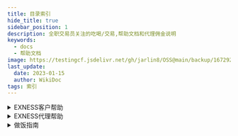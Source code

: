```yaml
---
title: 目录索引
hide_title: true
sidebar_position: 1
description: 全职交易员关注的吃喝/交易,帮助文档和代理佣金说明
keywords:
  - docs
  - 帮助文档
image: https://testingcf.jsdelivr.net/gh/jarlin8/OSS@main/backup/1672929818319avatar.jpg
last_update:
  date: 2023-01-15
  author: WikiDoc
tags: 索引
---
```

<details>
<summary>EXNESS客户帮助</summary>

## EXNESS客户帮助
- [[exness-trader/保障您的vps安全|保障您的vps安全]]
- [[exness-trader/保证金和可用保证金之间有何区别|保证金和可用保证金之间有何区别]]
- [[exness-trader/标准账户|标准账户]]
- [[exness-trader/标准账户和美分账户有什么不同|标准账户和美分账户有什么不同]]
- [[exness-trader/标准账户和先锋账户有什么不同|标准账户和先锋账户有什么不同]]
- [[exness-trader/标准账户上可以交易哪些品种|标准账户上可以交易哪些品种]]
- [[exness-trader/不同类型的交易账户可以使用相同的服务器么|不同类型的交易账户可以使用相同的服务器么]]
- [[exness-trader/不同类型的账户是否有地区限制|不同类型的账户是否有地区限制]]
- [[exness-trader/不同账户类型的最大和最小交易手数是多少|不同账户类型的最大和最小交易手数是多少]]
- [[exness-trader/部分退款请求|部分退款请求]]
- [[exness-trader/查询已归档订单|查询已归档订单]]
- [[exness-trader/差价合约详解|差价合约详解]]
- [[exness-trader/拆股详解|拆股详解]]
- [[exness-trader/出金为何退回了我的-exness-账户|出金为何退回了我的-exness-账户]]
- [[exness-trader/出金须知|出金须知]]
- [[exness-trader/出入金到账需要多长时间|出入金到账需要多长时间]]
- [[exness-trader/出入金最快的方法是什么|出入金最快的方法是什么]]
- [[exness-trader/出现报价关闭提示|出现报价关闭提示]]
- [[exness-trader/出现交易量无效的错误提示|出现交易量无效的错误提示]]
- [[exness-trader/出现禁止交易的错误提示|出现禁止交易的错误提示]]
- [[exness-trader/出现资金不足错误提示|出现资金不足错误提示]]
- [[exness-trader/创建账户需要提供哪些资料|创建账户需要提供哪些资料]]
- [[exness-trader/创建真实账户和模拟账户时必须提供哪些文件|创建真实账户和模拟账户时必须提供哪些文件]]
- [[exness-trader/登录-mt4-的时候，为什么我的账户昵称显示错误|登录-mt4-的时候，为什么我的账户昵称显示错误]]
- [[exness-trader/电子支付平台eps交易相关事宜|电子支付平台eps交易相关事宜]]
- [[exness-trader/订单执行类型|订单执行类型]]
- [[exness-trader/冬季交易时间|冬季交易时间]]
- [[exness-trader/负余额保护|负余额保护]]
- [[exness-trader/杠杆对爆仓的影响|杠杆对爆仓的影响]]
- [[exness-trader/杠杆和保证金要求|杠杆和保证金要求]]
- [[exness-trader/隔夜利息|隔夜利息]]
- [[exness-trader/各账户追加保证金通知和爆仓水平|各账户追加保证金通知和爆仓水平]]
- [[exness-trader/更改-mt4-语言设置时出现乱码该如何解决|更改-mt4-语言设置时出现乱码该如何解决]]
- [[exness-trader/股票|股票]]
- [[exness-trader/关于-exness-交易应用|关于-exness-交易应用]]
- [[exness-trader/关于账户类型后缀|关于账户类型后缀]]
- [[exness-trader/管理智能交易-ea|管理智能交易-ea]]
- [[exness-trader/归档账户须知|归档账户须知]]
- [[exness-trader/过期版本|过期版本]]
- [[exness-trader/后缀代表什么|后缀代表什么]]
- [[exness-trader/怀疑他人以自己的名义交易|怀疑他人以自己的名义交易]]
- [[exness-trader/黄金杠杆限制|黄金杠杆限制]]
- [[exness-trader/恢复vps|恢复vps]]
- [[exness-trader/基点和迷你点之间有何区别|基点和迷你点之间有何区别]]
- [[exness-trader/加密数字货币交叉盘|加密数字货币交叉盘]]
- [[exness-trader/价格缺口保护|价格缺口保护]]
- [[exness-trader/交叉盘交易|交叉盘交易]]
- [[exness-trader/交易繁忙trade-context-busy|交易繁忙trade-context-busy]]
- [[exness-trader/交易方式是否有限制|交易方式是否有限制]]
- [[exness-trader/交易加密数字货币|交易加密数字货币]]
- [[exness-trader/交易品种|交易品种]]
- [[exness-trader/交易品种的订单报价是如何计算的|交易品种的订单报价是如何计算的]]
- [[exness-trader/交易平台功能比较|交易平台功能比较]]
- [[exness-trader/交易新手最适合什么账户类型|交易新手最适合什么账户类型]]
- [[exness-trader/节假日交易时间|节假日交易时间]]
- [[exness-trader/金属交易|金属交易]]
- [[exness-trader/开立专业型账户需要满足什么条件|开立专业型账户需要满足什么条件]]
- [[exness-trader/可以使用不同的支付平台出金吗|可以使用不同的支付平台出金吗]]
- [[exness-trader/可以在手机终端上下移动止损单吗|可以在手机终端上下移动止损单吗]]
- [[exness-trader/可以在周末节假日出金入金吗|可以在周末节假日出金入金吗]]
- [[exness-trader/客户是否可以使用其它交易账户入金时使用的支付|客户是否可以使用其它交易账户入金时使用的支付]]
- [[exness-trader/客户支付档案-cpp-须知|客户支付档案-cpp-须知]]
- [[exness-trader/了解交易终端|了解交易终端]]
- [[exness-trader/了解做市商|了解做市商]]
- [[exness-trader/立即开始交易|立即开始交易]]
- [[exness-trader/零点账户|零点账户]]
- [[exness-trader/零点账户提供哪些交易品种|零点账户提供哪些交易品种]]
- [[exness-trader/裸点账户|裸点账户]]
- [[exness-trader/裸点账户和零点账户有什么不同|裸点账户和零点账户有什么不同]]
- [[exness-trader/裸点账户上可以交易哪些品种|裸点账户上可以交易哪些品种]]
- [[exness-trader/美分账户|美分账户]]
- [[exness-trader/美分账户上可以交易哪些品种|美分账户上可以交易哪些品种]]
- [[exness-trader/美分账户有哪些地域限制|美分账户有哪些地域限制]]
- [[exness-trader/美国原油有合约期限吗|美国原油有合约期限吗]]
- [[exness-trader/面向非伊斯兰教国家的免隔夜利息账户|面向非伊斯兰教国家的免隔夜利息账户]]
- [[exness-trader/哪些类型的账户可以参与竞赛|哪些类型的账户可以参与竞赛]]
- [[exness-trader/哪些账户可以免隔夜利息|哪些账户可以免隔夜利息]]
- [[exness-trader/哪些账户类型可以交易加密数字货币-cfd|哪些账户类型可以交易加密数字货币-cfd]]
- [[exness-trader/哪些账户类型支持模拟账户|哪些账户类型支持模拟账户]]
- [[exness-trader/能否更改-metatrader-4-5-平台上的时区|能否更改-metatrader-4-5-平台上的时区]]
- [[exness-trader/能否更改我的账户货币|能否更改我的账户货币]]
- [[exness-trader/能源交易|能源交易]]
- [[exness-trader/您的-exness-个人专区|您的-exness-个人专区]]
- [[exness-trader/品种分类|品种分类]]
- [[exness-trader/仍未收到出金款项|仍未收到出金款项]]
- [[exness-trader/仍未收到手机短信验证码|仍未收到手机短信验证码]]
- [[exness-trader/如果我出金到错误的账号，接下来应该怎么做|如果我出金到错误的账号，接下来应该怎么做]]
- [[exness-trader/如果我的-vps-上没有足够空间应当如何操作|如果我的-vps-上没有足够空间应当如何操作]]
- [[exness-trader/如果我的当前余额为负值，可以进行入金操作吗|如果我的当前余额为负值，可以进行入金操作吗]]
- [[exness-trader/如果我的验证文件不在我的名下该怎么办|如果我的验证文件不在我的名下该怎么办]]
- [[exness-trader/如果我是在其他国家开立的账户，如何进行账户验|如果我是在其他国家开立的账户，如何进行账户验]]
- [[exness-trader/如果我有未平仓位，还可以出金吗|如果我有未平仓位，还可以出金吗]]
- [[exness-trader/如果我在-vps-中收到了无网络连接错误，接下来|如果我在-vps-中收到了无网络连接错误，接下来]]
- [[exness-trader/如果我在入金时使用的支付系统在出金时无法使用|如果我在入金时使用的支付系统在出金时无法使用]]
- [[exness-trader/如果我在入金时使用了多种支付方式，应当如何出|如果我在入金时使用了多种支付方式，应当如何出]]
- [[exness-trader/如果我在自己的-vps-上安装智能交易ea，是否需要|如果我在自己的-vps-上安装智能交易ea，是否需要]]
- [[exness-trader/如果无法平仓交易，我该怎么做|如果无法平仓交易，我该怎么做]]
- [[exness-trader/如果在个人专区中无法找到我的首选支付系统该怎|如果在个人专区中无法找到我的首选支付系统该怎]]
- [[exness-trader/如何查看旧的个人专区是否依然处于活跃状态|如何查看旧的个人专区是否依然处于活跃状态]]
- [[exness-trader/如何查看您的交易历史|如何查看您的交易历史]]
- [[exness-trader/如何查看我当前的杠杆设置|如何查看我当前的杠杆设置]]
- [[exness-trader/如何查看我的交易状态|如何查看我的交易状态]]
- [[exness-trader/如何查看我可以使用的支付平台|如何查看我可以使用的支付平台]]
- [[exness-trader/如何查看账户是否已可以入金和交易|如何查看账户是否已可以入金和交易]]
- [[exness-trader/如何查看账户验证被拒绝的原因|如何查看账户验证被拒绝的原因]]
- [[exness-trader/如何查看自己上传的验证文档的状态|如何查看自己上传的验证文档的状态]]
- [[exness-trader/如何查询我的代理信息|如何查询我的代理信息]]
- [[exness-trader/如何查找交易软件登录账号和服务器|如何查找交易软件登录账号和服务器]]
- [[exness-trader/如何查找我的交易账户账号|如何查找我的交易账户账号]]
- [[exness-trader/如何查找需要提高保证金要求的新闻事件|如何查找需要提高保证金要求的新闻事件]]
- [[exness-trader/如何出金|如何出金]]
- [[exness-trader/如何处理无效sl-tp错误|如何处理无效sl-tp错误]]
- [[exness-trader/如何从报价手机移动端里显示-添加-移除交易品|如何从报价手机移动端里显示-添加-移除交易品]]
- [[exness-trader/如何给模拟账户充值|如何给模拟账户充值]]
- [[exness-trader/如何更改更新我的个人信息与地址|如何更改更新我的个人信息与地址]]
- [[exness-trader/如何更改我的exness账户的注册姓名|如何更改我的exness账户的注册姓名]]
- [[exness-trader/如何更改注册名称|如何更改注册名称]]
- [[exness-trader/如何管理您的交易账户设置|如何管理您的交易账户设置]]
- [[exness-trader/如何管理您的vps设置|如何管理您的vps设置]]
- [[exness-trader/如何管理图表设置|如何管理图表设置]]
- [[exness-trader/如何管理注册手机号码|如何管理注册手机号码]]
- [[exness-trader/如何获得-exness-vps-服务|如何获得-exness-vps-服务]]
- [[exness-trader/如何获得无限杠杆|如何获得无限杠杆]]
- [[exness-trader/如何获取日志文件|如何获取日志文件]]
- [[exness-trader/如何计算开立订单所需资金|如何计算开立订单所需资金]]
- [[exness-trader/如何计算利润和损失|如何计算利润和损失]]
- [[exness-trader/如何将我在社交交易中的入金与我的-exness-账户关联起|如何将我在社交交易中的入金与我的-exness-账户关联起]]
- [[exness-trader/如何解决交易终端中的常见错误|如何解决交易终端中的常见错误]]
- [[exness-trader/如何进行订单部分平仓|如何进行订单部分平仓]]
- [[exness-trader/如何进行交易账户间转账|如何进行交易账户间转账]]
- [[exness-trader/如何进行首次入金|如何进行首次入金]]
- [[exness-trader/如何开立模拟账户|如何开立模拟账户]]
- [[exness-trader/如何快速便捷地恢复-exness-密码|如何快速便捷地恢复-exness-密码]]
- [[exness-trader/如何连接-vps|如何连接-vps]]
- [[exness-trader/如何清除浏览器缓存和-cookies-文件|如何清除浏览器缓存和-cookies-文件]]
- [[exness-trader/如何确定我的资金是安全的|如何确定我的资金是安全的]]
- [[exness-trader/如何入金|如何入金]]
- [[exness-trader/如何上传屏幕截图给支持团队|如何上传屏幕截图给支持团队]]
- [[exness-trader/如何设置-vps-密码|如何设置-vps-密码]]
- [[exness-trader/如何设置修改止损与获利|如何设置修改止损与获利]]
- [[exness-trader/如何设置移动止损|如何设置移动止损]]
- [[exness-trader/如何设置exness比特币电子钱包|如何设置exness比特币电子钱包]]
- [[exness-trader/如何申请关闭账户|如何申请关闭账户]]
- [[exness-trader/如何生成网络日志排除故障|如何生成网络日志排除故障]]
- [[exness-trader/如何使用-exness-货币转换器|如何使用-exness-货币转换器]]
- [[exness-trader/如何使用-mt4-multiterminal多账户管理终端|如何使用-mt4-multiterminal多账户管理终端]]
- [[exness-trader/如何使用安卓版-metatrader-4|如何使用安卓版-metatrader-4]]
- [[exness-trader/如何使用安卓版-metatrader-5|如何使用安卓版-metatrader-5]]
- [[exness-trader/如何使用比特币出入金|如何使用比特币出入金]]
- [[exness-trader/如何使用比特币电子钱包查看交易|如何使用比特币电子钱包查看交易]]
- [[exness-trader/如何使用日本或韩国银行卡出金|如何使用日本或韩国银行卡出金]]
- [[exness-trader/如何使用泰达币-usdt-erc20-出入金|如何使用泰达币-usdt-erc20-出入金]]
- [[exness-trader/如何使用虚拟美元稳定币-usdc-erc20-出入金|如何使用虚拟美元稳定币-usdc-erc20-出入金]]
- [[exness-trader/如何使用银行卡兑换usdt来入金|如何使用银行卡兑换usdt来入金]]
- [[exness-trader/如何使用中国银联入金|如何使用中国银联入金]]
- [[exness-trader/如何使用perfect-money出入金|如何使用perfect-money出入金]]
- [[exness-trader/如何使用sticpay出入金|如何使用sticpay出入金]]
- [[exness-trader/如何提升metatrader4-5的速度|如何提升metatrader4-5的速度]]
- [[exness-trader/如何通过-exness-进行交易|如何通过-exness-进行交易]]
- [[exness-trader/如何通过-mypay-出入金|如何通过-mypay-出入金]]
- [[exness-trader/如何通过电汇出入金|如何通过电汇出入金]]
- [[exness-trader/如何通过检索-har-文件进行故障调试|如何通过检索-har-文件进行故障调试]]
- [[exness-trader/如何通过银行卡出入金|如何通过银行卡出入金]]
- [[exness-trader/如何完全验证您的exness账户|如何完全验证您的exness账户]]
- [[exness-trader/如何为客服团队创建屏幕截图|如何为客服团队创建屏幕截图]]
- [[exness-trader/如何显示买价线|如何显示买价线]]
- [[exness-trader/如何修改或移除移动止损|如何修改或移除移动止损]]
- [[exness-trader/如何验证我的支付方式|如何验证我的支付方式]]
- [[exness-trader/如何在-linux-系统中安装-mt4-mt5|如何在-linux-系统中安装-mt4-mt5]]
- [[exness-trader/如何在个人专区创建新的交易账户|如何在个人专区创建新的交易账户]]
- [[exness-trader/如何在交易平台-mt4-mt5-上接收新闻|如何在交易平台-mt4-mt5-上接收新闻]]
- [[exness-trader/如何在市场报价桌面版终端中显示-添加-删除交|如何在市场报价桌面版终端中显示-添加-删除交]]
- [[exness-trader/如何在手机应用上的metatrader订阅交易信号|如何在手机应用上的metatrader订阅交易信号]]
- [[exness-trader/如何在我的个人专区查看交易的单号|如何在我的个人专区查看交易的单号]]
- [[exness-trader/如何在移动终端中设置挂单|如何在移动终端中设置挂单]]
- [[exness-trader/如何在中国使用bitake入金|如何在中国使用bitake入金]]
- [[exness-trader/如何在中国使用flashex出入金|如何在中国使用flashex出入金]]
- [[exness-trader/如何在中国使用neteller出入金|如何在中国使用neteller出入金]]
- [[exness-trader/如何在中国使用webmoney出入金|如何在中国使用webmoney出入金]]
- [[exness-trader/如何在exness平台开始交易|如何在exness平台开始交易]]
- [[exness-trader/如何知晓为我提供服务的是哪家-exness-实体|如何知晓为我提供服务的是哪家-exness-实体]]
- [[exness-trader/如何注册-exness-个人专区和交易账户|如何注册-exness-个人专区和交易账户]]
- [[exness-trader/入金金额有限制吗|入金金额有限制吗]]
- [[exness-trader/入金款项仍未到账|入金款项仍未到账]]
- [[exness-trader/入金须知|入金须知]]
- [[exness-trader/什么是-3d-安全协议|什么是-3d-安全协议]]
- [[exness-trader/什么是-cvv-代码，可以在哪里找到|什么是-cvv-代码，可以在哪里找到]]
- [[exness-trader/什么是对冲单可以进行部分对冲吗|什么是对冲单可以进行部分对冲吗]]
- [[exness-trader/什么是偏差|什么是偏差]]
- [[exness-trader/什么是限价单如何下限价单|什么是限价单如何下限价单]]
- [[exness-trader/什么是移动止损|什么是移动止损]]
- [[exness-trader/什么是止损单，怎么下止损单|什么是止损单，怎么下止损单]]
- [[exness-trader/什么是vps-|什么是vps-]]
- [[exness-trader/石油差价合约有到期日期吗|石油差价合约有到期日期吗]]
- [[exness-trader/石油价格是现货价格吗|石油价格是现货价格吗]]
- [[exness-trader/使用-mt4-mt5-网页终端进行交易|使用-mt4-mt5-网页终端进行交易]]
- [[exness-trader/使用-windows-版本-metatrader-4|使用-windows-版本-metatrader-4]]
- [[exness-trader/使用-windows-版本-metatrader-5|使用-windows-版本-metatrader-5]]
- [[exness-trader/使用多张银行卡还可以进行出入金操作吗|使用多张银行卡还可以进行出入金操作吗]]
- [[exness-trader/使用模拟账户进行交易时需要存入真实资金吗|使用模拟账户进行交易时需要存入真实资金吗]]
- [[exness-trader/市场已关闭|市场已关闭]]
- [[exness-trader/市价滑点|市价滑点]]
- [[exness-trader/是否可由朋友或家人代我进行交易|是否可由朋友或家人代我进行交易]]
- [[exness-trader/是否所有类型账户都支持指数的差价合约|是否所有类型账户都支持指数的差价合约]]
- [[exness-trader/收到订单数量过多错误提示|收到订单数量过多错误提示]]
- [[exness-trader/收到一条阻止我交易的错误提示|收到一条阻止我交易的错误提示]]
- [[exness-trader/手机交易终端上可以使用智能交易ea吗|手机交易终端上可以使用智能交易ea吗]]
- [[exness-trader/探索-exness-网页交易终端|探索-exness-网页交易终端]]
- [[exness-trader/跳动点历史记录须知|跳动点历史记录须知]]
- [[exness-trader/通过-skrill-出入金|通过-skrill-出入金]]
- [[exness-trader/同一个电子邮箱可以注册多个个人专区吗|同一个电子邮箱可以注册多个个人专区吗]]
- [[exness-trader/退出交易终端时，我的订单会被平仓吗|退出交易终端时，我的订单会被平仓吗]]
- [[exness-trader/外汇和其他交易品种的基本交易术语|外汇和其他交易品种的基本交易术语]]
- [[exness-trader/外汇品种交易|外汇品种交易]]
- [[exness-trader/外汇市场交易时间|外汇市场交易时间]]
- [[exness-trader/外汇与外汇市场|外汇与外汇市场]]
- [[exness-trader/为-metatrader-4-5-设置推送通知|为-metatrader-4-5-设置推送通知]]
- [[exness-trader/为什么-exness-交易应用上的支付方式比网页版个人专区|为什么-exness-交易应用上的支付方式比网页版个人专区]]
- [[exness-trader/为什么-exness-账户验证流程是重要的|为什么-exness-账户验证流程是重要的]]
- [[exness-trader/为什么进行内部转账时会收到请求金额过大的|为什么进行内部转账时会收到请求金额过大的]]
- [[exness-trader/为什么我的对冲单突然要我缴纳保证金|为什么我的对冲单突然要我缴纳保证金]]
- [[exness-trader/为什么我的入金-出金会被拒绝|为什么我的入金-出金会被拒绝]]
- [[exness-trader/为什么我的所有交易一开始都处于亏损状态|为什么我的所有交易一开始都处于亏损状态]]
- [[exness-trader/为什么我的文件被拒绝了|为什么我的文件被拒绝了]]
- [[exness-trader/为什么我的账户上有资金，交易账户却显示余额为|为什么我的账户上有资金，交易账户却显示余额为]]
- [[exness-trader/为什么我个人专区中可用保证金的金额与交易平台|为什么我个人专区中可用保证金的金额与交易平台]]
- [[exness-trader/为什么我需要一种账户货币|为什么我需要一种账户货币]]
- [[exness-trader/为什么我在进行入金操作时屏幕显示系统出错|为什么我在进行入金操作时屏幕显示系统出错]]
- [[exness-trader/为什么无法关闭对冲单|为什么无法关闭对冲单]]
- [[exness-trader/为什么无法在我的个人专区中找到我的交易账户|为什么无法在我的个人专区中找到我的交易账户]]
- [[exness-trader/为什么有时候股票的保证金会比平时高|为什么有时候股票的保证金会比平时高]]
- [[exness-trader/为什么在出金时会出现余额不足的错误提示|为什么在出金时会出现余额不足的错误提示]]
- [[exness-trader/为什么在交易者计算器内有些品种不能设置杠杆|为什么在交易者计算器内有些品种不能设置杠杆]]
- [[exness-trader/为什么在一天中的某些时候，指数的保证金会增加|为什么在一天中的某些时候，指数的保证金会增加]]
- [[exness-trader/为什么mt4-mt5和exness网站上显示的点差不一样|为什么mt4-mt5和exness网站上显示的点差不一样]]
- [[exness-trader/未验证账户面临哪些限制|未验证账户面临哪些限制]]
- [[exness-trader/文件被拒绝后如何再次上传|文件被拒绝后如何再次上传]]
- [[exness-trader/我不小心删除了我的手机应用，该如何恢复|我不小心删除了我的手机应用，该如何恢复]]
- [[exness-trader/我可以使用多张银行卡给账户入金吗|我可以使用多张银行卡给账户入金吗]]
- [[exness-trader/我可以使用哪些交易终端进行交易|我可以使用哪些交易终端进行交易]]
- [[exness-trader/我可以使用他人的支付系统入金吗|我可以使用他人的支付系统入金吗]]
- [[exness-trader/我可以用什么货币入金|我可以用什么货币入金]]
- [[exness-trader/我可以在个人信息中添加多少个手机号码|我可以在个人信息中添加多少个手机号码]]
- [[exness-trader/我可以在个人专区持有几个交易账户|我可以在个人专区持有几个交易账户]]
- [[exness-trader/我可以在哪里查看汇率|我可以在哪里查看汇率]]
- [[exness-trader/我可以在手机交易终端上使用指标吗|我可以在手机交易终端上使用指标吗]]
- [[exness-trader/我可以在我的电脑上同时运行多个交易终端软件吗|我可以在我的电脑上同时运行多个交易终端软件吗]]
- [[exness-trader/我能否更改自己的的账户服务器|我能否更改自己的的账户服务器]]
- [[exness-trader/我能用预付卡进行入金么|我能用预付卡进行入金么]]
- [[exness-trader/我能在周末进行交易吗|我能在周末进行交易吗]]
- [[exness-trader/我仍未收到电子邮箱验证码|我仍未收到电子邮箱验证码]]
- [[exness-trader/我如何识别哪些交易品种属于免隔夜利息品种|我如何识别哪些交易品种属于免隔夜利息品种]]
- [[exness-trader/我是否可以使用与-exness-注册邮箱不同的邮箱来进行入|我是否可以使用与-exness-注册邮箱不同的邮箱来进行入]]
- [[exness-trader/我是否可以验证来自海外国家的exness账户|我是否可以验证来自海外国家的exness账户]]
- [[exness-trader/我收到了交易参数无效的错误提示|我收到了交易参数无效的错误提示]]
- [[exness-trader/我收到了账户无效的错误提示|我收到了账户无效的错误提示]]
- [[exness-trader/我收到无网络连接的错误信息|我收到无网络连接的错误信息]]
- [[exness-trader/我为什么需要验证我的支付账户|我为什么需要验证我的支付账户]]
- [[exness-trader/我应该选择哪种账户|我应该选择哪种账户]]
- [[exness-trader/我应为交易账户设置什么杠杆|我应为交易账户设置什么杠杆]]
- [[exness-trader/我在国外可以用自己的交易账户交易吗|我在国外可以用自己的交易账户交易吗]]
- [[exness-trader/我在交易软件收到了授权失败的错误提示|我在交易软件收到了授权失败的错误提示]]
- [[exness-trader/我在哪里可以查看自己的免隔夜利息权益|我在哪里可以查看自己的免隔夜利息权益]]
- [[exness-trader/我在使用银行卡出金时被要求退款|我在使用银行卡出金时被要求退款]]
- [[exness-trader/我在我的交易终端的图表中只能看到等待更新|我在我的交易终端的图表中只能看到等待更新]]
- [[exness-trader/无法出金时该如何操作|无法出金时该如何操作]]
- [[exness-trader/无法登录-exness-个人专区|无法登录-exness-个人专区]]
- [[exness-trader/无法登录交易终端|无法登录交易终端]]
- [[exness-trader/无法入金|无法入金]]
- [[exness-trader/无法上传文件|无法上传文件]]
- [[exness-trader/无法使用买入和卖出按键|无法使用买入和卖出按键]]
- [[exness-trader/无法在-macos-catalina-操作系统上登录-mt4-mt5|无法在-macos-catalina-操作系统上登录-mt4-mt5]]
- [[exness-trader/无法在注册时设置密码|无法在注册时设置密码]]
- [[exness-trader/无法注册-exness-账户|无法注册-exness-账户]]
- [[exness-trader/无效价格错误|无效价格错误]]
- [[exness-trader/夏季交易时间|夏季交易时间]]
- [[exness-trader/先锋账户|先锋账户]]
- [[exness-trader/先锋账户上都可以交易哪些品种|先锋账户上都可以交易哪些品种]]
- [[exness-trader/小币种交易|小币种交易]]
- [[exness-trader/新订单按键是灰色的|新订单按键是灰色的]]
- [[exness-trader/新闻发布期间提高保证金要求|新闻发布期间提高保证金要求]]
- [[exness-trader/验证文件的大小限制是多少|验证文件的大小限制是多少]]
- [[exness-trader/验证账户需要多久|验证账户需要多久]]
- [[exness-trader/一个账户有几个密码|一个账户有几个密码]]
- [[exness-trader/伊斯兰教地区可享零隔夜利息交易账户|伊斯兰教地区可享零隔夜利息交易账户]]
- [[exness-trader/以账户货币计算盈亏时，应使用何种价格进行换算|以账户货币计算盈亏时，应使用何种价格进行换算]]
- [[exness-trader/银行卡交易详解|银行卡交易详解]]
- [[exness-trader/在安装mt4时，为什么需要提供代理服务器地址|在安装mt4时，为什么需要提供代理服务器地址]]
- [[exness-trader/在交易终端关闭订单|在交易终端关闭订单]]
- [[exness-trader/在进行股票相关交易品种的交易时，我是否真正拥|在进行股票相关交易品种的交易时，我是否真正拥]]
- [[exness-trader/在哪查询某一品种的相关信息|在哪查询某一品种的相关信息]]
- [[exness-trader/在哪可以找到-macos-版mt4-mt5安装文件|在哪可以找到-macos-版mt4-mt5安装文件]]
- [[exness-trader/在哪里查看交易账户类型|在哪里查看交易账户类型]]
- [[exness-trader/在哪里可以查看exness的财报|在哪里可以查看exness的财报]]
- [[exness-trader/在哪里可以找到我的信用相关信息|在哪里可以找到我的信用相关信息]]
- [[exness-trader/在中国如何通过支付宝入金|在中国如何通过支付宝入金]]
- [[exness-trader/在中国如何通过otc365出入金|在中国如何通过otc365出入金]]
- [[exness-trader/诈骗活动-安全小贴士|诈骗活动-安全小贴士]]
- [[exness-trader/账户类型|账户类型]]
- [[exness-trader/账户长时间未使用会出现什么情况|账户长时间未使用会出现什么情况]]
- [[exness-trader/真实账户和模拟账户有什么区别|真实账户和模拟账户有什么区别]]
- [[exness-trader/真实账户和模拟账户之间的价格变动存在差异吗|真实账户和模拟账户之间的价格变动存在差异吗]]
- [[exness-trader/直盘交易|直盘交易]]
- [[exness-trader/止损位|止损位]]
- [[exness-trader/指数股息|指数股息]]
- [[exness-trader/指数交易|指数交易]]
- [[exness-trader/指数交易的最低金额是多少|指数交易的最低金额是多少]]
- [[exness-trader/重新报价|重新报价]]
- [[exness-trader/注册后我还可以更改电子邮箱地址吗|注册后我还可以更改电子邮箱地址吗]]
- [[exness-trader/注册时需要准备什么信息|注册时需要准备什么信息]]
- [[exness-trader/自定义爆仓位|自定义爆仓位]]
- [[exness-trader/最少需要多少资金才能开始交易|最少需要多少资金才能开始交易]]
- [[exness-trader/exness-不接受哪些国家的客户|exness-不接受哪些国家的客户]]
- [[exness-trader/exness-对哪些类型的账户收取交易手续费|exness-对哪些类型的账户收取交易手续费]]
- [[exness-trader/exness-交易应用-出金操作|exness-交易应用-出金操作]]
- [[exness-trader/exness-交易应用-如何更改-exness-交易应用的语言设置|exness-交易应用-如何更改-exness-交易应用的语言设置]]
- [[exness-trader/exness-交易应用-如何开立更多账户|exness-交易应用-如何开立更多账户]]
- [[exness-trader/exness-交易应用-如何验证个人资料|exness-交易应用-如何验证个人资料]]
- [[exness-trader/exness-交易应用-入金操作|exness-交易应用-入金操作]]
- [[exness-trader/exness-交易应用-是否可以更改所使用的交易终端|exness-交易应用-是否可以更改所使用的交易终端]]
- [[exness-trader/exness-交易应用-探索个人专区|exness-交易应用-探索个人专区]]
- [[exness-trader/exness-交易应用-为何我在进行入金操作时找不到我的|exness-交易应用-为何我在进行入金操作时找不到我的]]
- [[exness-trader/exness-交易应用-在哪可以查看我的合作伙伴账户详情|exness-交易应用-在哪可以查看我的合作伙伴账户详情]]
- [[exness-trader/exness-交易应用配置指南|exness-交易应用配置指南]]
- [[exness-trader/exness-交易应用疑难解答|exness-交易应用疑难解答]]
- [[exness-trader/exness-是否收取隔夜费用|exness-是否收取隔夜费用]]
- [[exness-trader/exness-是做什么的|exness-是做什么的]]
- [[exness-trader/exness-收取出入金手续费吗|exness-收取出入金手续费吗]]
- [[exness-trader/exness-提供的石油是差价合约，还是期货|exness-提供的石油是差价合约，还是期货]]
- [[exness-trader/exness-提供交易信号吗|exness-提供交易信号吗]]
- [[exness-trader/exness-意见门户介绍|exness-意见门户介绍]]
- [[exness-trader/exness-账户安全工具介绍|exness-账户安全工具介绍]]
- [[exness-trader/exness-账户支持哪些订单类型|exness-账户支持哪些订单类型]]
- [[exness-trader/exness-vps-使用须知|exness-vps-使用须知]]
- [[exness-trader/exness交易应用-管理个人专区|exness交易应用-管理个人专区]]
- [[exness-trader/exness交易应用-交易账户设置|exness交易应用-交易账户设置]]
- [[exness-trader/exness交易应用-了解业绩统计选项卡|exness交易应用-了解业绩统计选项卡]]
- [[exness-trader/exness交易应用-内部转账|exness交易应用-内部转账]]
- [[exness-trader/exness交易应用-内置交易终端详解|exness交易应用-内置交易终端详解]]
- [[exness-trader/exness交易应用-如何编辑通知|exness交易应用-如何编辑通知]]
- [[exness-trader/exness交易应用-如何将交易品种收藏至关注列表|exness交易应用-如何将交易品种收藏至关注列表]]
- [[exness-trader/exness交易应用-如何开立和关闭交易|exness交易应用-如何开立和关闭交易]]
- [[exness-trader/exness交易应用-如何开立账户|exness交易应用-如何开立账户]]
- [[exness-trader/exness交易应用-支付操作须知|exness交易应用-支付操作须知]]
- [[exness-trader/exness市场保护工具|exness市场保护工具]]
- [[exness-trader/exness是否受到相关监管|exness是否受到相关监管]]
- [[exness-trader/exness提供哪种点差|exness提供哪种点差]]
- [[exness-trader/exness网站提供pwa版本吗|exness网站提供pwa版本吗]]
- [[exness-trader/exness账户验证文件|exness账户验证文件]]
- [[exness-trader/exness尊享会员制适用于中国台湾香港和澳门地|exness尊享会员制适用于中国台湾香港和澳门地]]
- [[exness-trader/macos-用户如何登录-mt4-mt5|macos-用户如何登录-mt4-mt5]]
- [[exness-trader/metatrader-使用什么时区的时间|metatrader-使用什么时区的时间]]
- [[exness-trader/metatrader-详解-对比-mt4-和-mt5|metatrader-详解-对比-mt4-和-mt5]]
- [[exness-trader/metatrader交易信号|metatrader交易信号]]
- [[exness-trader/mt4-mt5-提供哪些交易品种|mt4-mt5-提供哪些交易品种]]
- [[exness-trader/mt4-mt5-中信用资金的显示方式介绍|mt4-mt5-中信用资金的显示方式介绍]]
- [[exness-trader/vps-被冻结后还能解冻吗|vps-被冻结后还能解冻吗]]
- [[exness-trader/vps-使用条款|vps-使用条款]]

</details>

<details>
<summary>EXNESS代理帮助</summary>

## EXNESS代理帮助
- [[exness-agent/本金使用比率|本金使用比率]]
- [[exness-agent/标准账户|标准账户]]
- [[exness-agent/单链接服务详解|单链接服务详解]]
- [[exness-agent/地区代表-区域代理|地区代表-区域代理]]
- [[exness-agent/返佣详述|返佣详述]]
- [[exness-agent/个人专区报告功能介绍|个人专区报告功能介绍]]
- [[exness-agent/关于合作伙伴链接的所有信息|关于合作伙伴链接的所有信息]]
- [[exness-agent/关于内部转账|关于内部转账]]
- [[exness-agent/合作伙伴和介绍经纪商IB之间有何区别|合作伙伴和介绍经纪商(IB)之间有何区别]]
- [[exness-agent/合作伙伴类型|合作伙伴类型]]
- [[exness-agent/合作伙伴链接和合作伙伴账户|合作伙伴链接和合作伙伴账户]]
- [[exness-agent/合作伙伴如何知道他们介绍经纪商IB水平的变化|合作伙伴如何知道他们介绍经纪商IB水平的变化]]
- [[exness-agent/合作伙伴入门指南|合作伙伴入门指南]]
- [[exness-agent/合作伙伴佣金框架|合作伙伴佣金框架]]
- [[exness-agent/合作伙伴佣金与Exness比特币电子钱包|合作伙伴佣金与Exness比特币电子钱包]]
- [[exness-agent/加入Exness合作伙伴计划可以赚取多少钱|加入 Exness合作伙伴计划可以赚取多少钱]]
- [[exness-agent/介绍经纪商|介绍经纪商]]
- [[exness-agent/客服支持|客服支持]]
- [[exness-agent/客户如何确定他们的资金是否安全|客户如何确定他们的资金是否安全]]
- [[exness-agent/了解介绍经纪商IB个人专区|了解介绍经纪商IB个人专区]]
- [[exness-agent/了解外汇基本知识|了解外汇基本知识]]
- [[exness-agent/零点账户的合伙人佣金如何计算|零点账户的合伙人佣金如何计算]]
- [[exness-agent/裸点账户的合作伙伴佣金如何计算|裸点账户的合作伙伴佣金如何计算]]
- [[exness-agent/美分账户|美分账户]]
- [[exness-agent/如何查看某位客户是否注册在了我名下|如何查看某位客户是否注册在了我名下]]
- [[exness-agent/如何成为一名介绍经纪商IB|如何成为一名介绍经纪商IB]]
- [[exness-agent/如何管理返佣|如何管理返佣]]
- [[exness-agent/如何加入Exness合作伙伴计划|如何加入Exness 合作伙伴计划]]
- [[exness-agent/如何提取您的合作伙伴佣金|如何提取您的合作伙伴佣金]]
- [[exness-agent/如何通过电汇提取合作伙伴佣金|如何通过电汇提取合作伙伴佣金]]
- [[exness-agent/社交交易介绍|社交交易介绍]]
- [[exness-agent/收入分享模型是如何发挥作用的|收入分享模型是如何发挥作用的]]
- [[exness-agent/手续费|手续费]]
- [[exness-agent/探索返佣版块|探索返佣版块]]
- [[exness-agent/探索合作伙伴佣金信息面板|探索合作伙伴佣金信息面板]]
- [[exness-agent/我可以使用合作伙伴链接创建自定义合作伙伴链接吗|我可以使用合作伙伴链接创建自定义合作伙伴链接吗]]
- [[exness-agent/先锋账户|先锋账户]]
- [[exness-agent/一般出金规则|一般出金规则]]
- [[exness-agent/在哪里可以查看我推介客户的交易活动情况及交易量|在哪里可以查看我推介客户的交易活动情况及交易量]]
- [[exness-agent/自定义合作伙伴链接|自定义合作伙伴链接]]
- [[exness-agent/最低和最高出金限额|最低和最高出金限额]]
- [[exness-agent/Exness不接受哪些国家的客户|Exness 不接受哪些国家的客户]]
- [[exness-agent/Exness财务审计|Exness 财务审计]]
- [[exness-agent/Exness的资金安全|Exness 的资金安全]]
- [[exness-agent/Exness合作伙伴计划|Exness 合作伙伴计划]]
- [[exness-agent/Exness合作伙伴忠诚计划|Exness 合作伙伴忠诚计划]]
- [[exness-agent/Exness合作伙伴忠诚计划条款和条件|Exness 合作伙伴忠诚计划条款和条件]]
- [[exness-agent/Exness是否允许返佣|Exness 是否允许返佣]]
- [[exness-agent/Exness提供的交易产品|Exness 提供的交易产品]]
- [[exness-agent/Exness提供的交易平台|Exness 提供的交易平台]]
- [[exness-agent/Exness推广指南|Exness 推广指南]]
- [[exness-agent/Exness支付服务|Exness 支付服务]]
- [[exness-agent/Exness不接受哪些国家的合作伙伴|Exness不接受哪些国家的合作伙伴]]
- [[exness-agent/Exness集团包括哪些实体|Exness集团包括哪些实体]]
- [[exness-agent/Exness经纪公司|Exness经纪公司]]
- [[exness-agent/VPS虚拟专用服务器|VPS虚拟专用服务器]]

</details>

<details>
<summary>做饭指南</summary>

**食物**是为生物提供营养的物质，来源通常是[植物](https://zh.wikipedia.org/wiki/植物)、[动物](https://zh.wikipedia.org/wiki/动物)、[菌类](https://zh.wikipedia.org/wiki/菌类)，包含着维生所需的营养素，如[碳水化合物](https://zh.wikipedia.org/wiki/碳水化合物)、[脂肪](https://zh.wikipedia.org/wiki/脂肪)、[蛋白质](https://zh.wikipedia.org/wiki/蛋白质)、水等，能够借由进食或饮用为生物提供营养、维持生命或愉悦的物质。生物摄取食物后，被生物的[细胞](https://zh.wikipedia.org/wiki/细胞)同化，提供能量，维持生命及刺激成长。
在历史上，人类主要是透过狩猎、采集及耕种三种方式获得食物，其余的还有畜牧、钓鱼等。现在日益增加的世界人口中，大部分需要的食物热量是由食品产业提供。
有许多机构在监控食品卫生及食品安全，包括国际食品保护协会、世界资源研究所、世界粮食计划署、[联合国粮食及农业组织](https://zh.wikipedia.org/wiki/联合国粮食及农业组织)、国际食品信息理事会以及亚太无添加餐饮食品发展促进会。他们关注的议题包括可持续性、生物多样性、气候变化、营养人类学、[人口自然增长率](https://zh.wikipedia.org/wiki/人口自然增长率)、供水、食品制造技术改善及食品安全。
食物权是经济、社会及文化权利国际公约（ICESCR）提出的人权之一  ， 认可“有适当生活水平的权利，包括适当的食物”也就是“免于饥饿的自由。”

<details>
<summary>下厨前的准备</summary>

- [[tips/厨房准备|厨房准备]]
- [[tips/如何选择现在吃什么|如何选择现在吃什么]]
- [[tips/learn/高压力锅|高压力锅]]
- [[tips/learn/去腥|去腥]]
- [[tips/learn/食品安全|食品安全]]
- [[tips/learn/微波炉|微波炉]]
- [[tips/learn/学习焯水|学习焯水]]
- [[tips/learn/学习炒与煎|学习炒与煎]]
- [[tips/learn/学习凉拌|学习凉拌]]
- [[tips/learn/学习腌|学习腌]]
- [[tips/learn/学习蒸|学习蒸]]
- [[tips/learn/学习煮|学习煮]]

</details>

## 食谱

 🍤 [[dishes/aquatic|水产]]
|🍜 [[dishes/breakfast|早餐]]
|🍛 [[dishes/condiment|调味]]
|🧀 [[dishes/dessert|甜品]]
|🥤 [[dishes/drink|饮料]]
|🥩 [[dishes/meat_dish|肉食]]
|🍖 [[dishes/semi-finished|半成品]]
|🥘 [[dishes/soup|汤粥]]
|🍚 [[dishes/staple|主食]]
|🥦 [[dishes/vegetable_dish|蔬菜]]

### 家常菜

### 素菜

<details>
<summary>素菜食谱</summary>

- [[dishes/vegetable_dish/拔丝土豆|拔丝土豆]]
- [[dishes/vegetable_dish/白灼菜心|白灼菜心]]
- [[dishes/vegetable_dish/包菜炒鸡蛋粉丝|包菜炒鸡蛋粉丝]]
- [[dishes/vegetable_dish/菠菜炒鸡蛋|菠菜炒鸡蛋]]
- [[dishes/vegetable_dish/炒滑蛋|炒滑蛋]]
- [[dishes/vegetable_dish/炒茄子|炒茄子]]
- [[dishes/vegetable_dish/炒青菜|炒青菜]]
- [[dishes/vegetable_dish/葱煎豆腐|葱煎豆腐]]
- [[dishes/vegetable_dish/脆皮豆腐|脆皮豆腐]]
- [[dishes/vegetable_dish/地三鲜|地三鲜]]
- [[dishes/vegetable_dish/干锅花菜|干锅花菜]]
- [[dishes/vegetable_dish/蚝油三鲜菇|蚝油三鲜菇]]
- [[dishes/vegetable_dish/蚝油生菜|蚝油生菜]]
- [[dishes/vegetable_dish/荷兰豆炒腊肠|荷兰豆炒腊肠]]
- [[dishes/vegetable_dish/红烧冬瓜|红烧冬瓜]]
- [[dishes/vegetable_dish/红烧茄子|红烧茄子]]
- [[dishes/vegetable_dish/虎皮青椒|虎皮青椒]]
- [[dishes/vegetable_dish/话梅煮毛豆|话梅煮毛豆]]
- [[dishes/vegetable_dish/鸡蛋羹|鸡蛋羹]]
- [[dishes/vegetable_dish/鸡蛋羹/微波炉鸡蛋羹|微波炉鸡蛋羹]]
- [[dishes/vegetable_dish/鸡蛋火腿炒黄瓜|鸡蛋火腿炒黄瓜]]
- [[dishes/vegetable_dish/茄子炖土豆|茄子炖土豆]]
- [[dishes/vegetable_dish/茭白炒肉|茭白炒肉]]
- [[dishes/vegetable_dish/椒盐玉米|椒盐玉米]]
- [[dishes/vegetable_dish/金针菇日本豆腐煲|金针菇日本豆腐煲]]
- [[dishes/vegetable_dish/烤茄子|烤茄子]]
- [[dishes/vegetable_dish/榄菜肉末四季豆|榄菜肉末四季豆]]
- [[dishes/vegetable_dish/雷椒皮蛋|雷椒皮蛋]]
- [[dishes/vegetable_dish/凉拌黄瓜|凉拌黄瓜]]
- [[dishes/vegetable_dish/凉拌木耳|凉拌木耳]]
- [[dishes/vegetable_dish/凉拌莴笋|凉拌莴笋]]
- [[dishes/vegetable_dish/凉拌油麦菜|凉拌油麦菜]]
- [[dishes/vegetable_dish/麻婆豆腐|麻婆豆腐]]
- [[dishes/vegetable_dish/蒲烧茄子|蒲烧茄子]]
- [[dishes/vegetable_dish/芹菜拌茶树菇|芹菜拌茶树菇]]
- [[dishes/vegetable_dish/陕北熬豆角|陕北熬豆角]]
- [[dishes/vegetable_dish/上汤娃娃菜|上汤娃娃菜]]
- [[dishes/vegetable_dish/手撕包菜|手撕包菜]]
- [[dishes/vegetable_dish/水油焖蔬菜|水油焖蔬菜]]
- [[dishes/vegetable_dish/素炒豆角|素炒豆角]]
- [[dishes/vegetable_dish/酸辣土豆丝|酸辣土豆丝]]
- [[dishes/vegetable_dish/糖拌西红柿|糖拌西红柿]]
- [[dishes/vegetable_dish/莴笋叶煎饼|莴笋叶煎饼]]
- [[dishes/vegetable_dish/西红柿炒鸡蛋|西红柿炒鸡蛋]]
- [[dishes/vegetable_dish/西红柿豆腐汤羹|西红柿豆腐汤羹]]
- [[dishes/vegetable_dish/西葫芦炒鸡蛋|西葫芦炒鸡蛋]]
- [[dishes/vegetable_dish/洋葱炒鸡蛋|洋葱炒鸡蛋]]

</details>

### 荤菜

<details>
<summary>荤菜食谱</summary>

- [[dishes/meat_dish/白菜猪肉炖粉条|白菜猪肉炖粉条]]
- [[dishes/meat_dish/冬瓜酿肉|冬瓜酿肉]] ^486409
- [[dishes/meat_dish/番茄红酱|番茄红酱]]
- [[dishes/meat_dish/干煸仔鸡|干煸仔鸡]]
- [[dishes/meat_dish/宫保鸡丁|宫保鸡丁]]
- [[dishes/meat_dish/咕噜肉|咕噜肉]]
- [[dishes/meat_dish/黑椒牛柳|黑椒牛柳]]
- [[dishes/meat_dish/简易红烧肉|简易红烧肉]]
- [[dishes/meat_dish/南派红烧肉|南派红烧肉]]
- [[dishes/meat_dish/红烧猪蹄|红烧猪蹄]]
- [[dishes/meat_dish/湖南家常红烧肉|湖南家常红烧肉]]
- [[dishes/meat_dish/黄瓜炒肉|黄瓜炒肉]]
- [[dishes/meat_dish/黄焖鸡|黄焖鸡]]
- [[dishes/meat_dish/徽派红烧肉|徽派红烧肉]]
- [[dishes/meat_dish/回锅肉|回锅肉]]
- [[dishes/meat_dish/尖椒炒牛肉|尖椒炒牛肉]]
- [[dishes/meat_dish/姜炒鸡|姜炒鸡]]
- [[dishes/meat_dish/姜葱捞鸡|姜葱捞鸡]]
- [[dishes/meat_dish/酱牛肉|酱牛肉]]
- [[dishes/meat_dish/酱排骨|酱排骨]]
- [[dishes/meat_dish/咖喱肥牛|咖喱肥牛]]
- [[dishes/meat_dish/可乐鸡翅|可乐鸡翅]]
- [[dishes/meat_dish/口水鸡|口水鸡]]
- [[dishes/meat_dish/辣椒炒肉|辣椒炒肉]]
- [[dishes/meat_dish/老式锅包肉|老式锅包肉]]
- [[dishes/meat_dish/冷吃兔|冷吃兔]]
- [[dishes/meat_dish/荔枝肉|荔枝肉]]
- [[dishes/meat_dish/凉拌鸡丝|凉拌鸡丝]]
- [[dishes/meat_dish/萝卜炖羊排|萝卜炖羊排]]
- [[dishes/meat_dish/麻辣香锅|麻辣香锅]]
- [[dishes/meat_dish/麻婆豆腐|麻婆豆腐]]
- [[dishes/meat_dish/梅菜扣肉|梅菜扣肉]]
- [[dishes/meat_dish/啤酒鸭|啤酒鸭]]
- [[dishes/meat_dish/青椒土豆炒肉|青椒土豆炒肉]]
- [[dishes/meat_dish/杀猪菜|杀猪菜]]
- [[dishes/meat_dish/山西过油肉|山西过油肉]]
- [[dishes/meat_dish/瘦肉土豆片|瘦肉土豆片]]
- [[dishes/meat_dish/水煮牛肉|水煮牛肉]]
- [[dishes/meat_dish/水煮肉片|水煮肉片]]
- [[dishes/meat_dish/蒜苔炒肉末|蒜苔炒肉末]]
- [[dishes/meat_dish/台式卤肉饭|台式卤肉饭]]
- [[dishes/meat_dish/糖醋里脊|糖醋里脊]]
- [[dishes/meat_dish/糖醋排骨|糖醋排骨]]
- [[dishes/meat_dish/土豆炖排骨|土豆炖排骨]]
- [[dishes/meat_dish/无骨鸡爪|无骨鸡爪]]
- [[dishes/meat_dish/西红柿牛腩|西红柿牛腩]]
- [[dishes/meat_dish/西红柿土豆炖牛肉|西红柿土豆炖牛肉]]
- [[dishes/meat_dish/乡村啤酒鸭|乡村啤酒鸭]]
- [[dishes/meat_dish/香干芹菜炒肉|香干芹菜炒肉]]
- [[dishes/meat_dish/香干肉丝|香干肉丝]]
- [[dishes/meat_dish/香菇滑鸡|香菇滑鸡]]
- [[dishes/meat_dish/香煎五花肉|香煎五花肉]]
- [[dishes/meat_dish/小炒黄牛肉|小炒黄牛肉]]
- [[dishes/meat_dish/小炒鸡肝|小炒鸡肝]]
- [[dishes/meat_dish/小炒肉|小炒肉]]
- [[dishes/meat_dish/新疆大盘鸡|新疆大盘鸡]]
- [[dishes/meat_dish/血浆鸭|血浆鸭]]
- [[dishes/meat_dish/羊排焖面|羊排焖面]]
- [[dishes/meat_dish/洋葱炒猪肉|洋葱炒猪肉]]
- [[dishes/meat_dish/鱼香茄子|鱼香茄子]]
- [[dishes/meat_dish/鱼香肉丝|鱼香肉丝]]
- [[dishes/meat_dish/猪皮冻|猪皮冻]]
- [[dishes/meat_dish/猪肉烩酸菜|猪肉烩酸菜]]
- [[dishes/meat_dish/柱候牛腩|柱候牛腩]]
- [[dishes/meat_dish/孜然牛肉|孜然牛肉]]
- [[dishes/meat_dish/醉排骨|醉排骨]]

</details>

### 水产

<details>
<summary>水产食谱</summary>

- [[dishes/aquatic/白灼虾|白灼虾]]
- [[dishes/aquatic/鳊鱼炖豆腐|鳊鱼炖豆腐]]
- [[dishes/aquatic/蛏抱蛋|蛏抱蛋]]
- [[dishes/aquatic/葱烧海参|葱烧海参]]
- [[dishes/aquatic/葱油桂鱼|葱油桂鱼]]
- [[dishes/aquatic/干煎阿根廷红虾|干煎阿根廷红虾]]
- [[dishes/aquatic/红烧鲤鱼|红烧鲤鱼]]
- [[dishes/aquatic/红烧鱼|红烧鱼]]
- [[dishes/aquatic/红烧鱼头|红烧鱼头]]
- [[dishes/aquatic/黄油煎虾|黄油煎虾]]
- [[dishes/aquatic/混合烤鱼|烤鱼]]
- [[dishes/aquatic/咖喱炒蟹|咖喱炒蟹]]
- [[dishes/aquatic/鲤鱼炖白菜|鲤鱼炖白菜]]
- [[dishes/aquatic/清蒸鲈鱼|清蒸鲈鱼]]
- [[dishes/aquatic/清蒸生蚝|清蒸生蚝]]
- [[dishes/aquatic/水煮鱼|水煮鱼]]
- [[dishes/aquatic/蒜蓉虾|蒜蓉虾]]
- [[dishes/aquatic/糖醋鲤鱼|糖醋鲤鱼]]
- [[dishes/aquatic/微波葱姜黑鳕鱼|微波葱姜黑鳕鱼]]
- [[dishes/aquatic/香煎翘嘴鱼|香煎翘嘴鱼]]
- [[dishes/aquatic/小龙虾|小龙虾]]
- [[dishes/aquatic/油焖大虾|油焖大虾]]

</details>

### 早餐

<details>
<summary>早餐食谱</summary>

- [[dishes/breakfast/茶叶蛋|茶叶蛋]]
- [[dishes/breakfast/蛋煎糍粑|蛋煎糍粑]]
- [[dishes/breakfast/桂圆红枣粥|桂圆红枣粥]]
- [[dishes/breakfast/鸡蛋三明治|鸡蛋三明治]]
- [[dishes/breakfast/煎饺|煎饺]]
- [[dishes/breakfast/金枪鱼酱三明治|金枪鱼酱三明治]]
- [[dishes/breakfast/空气炸锅面包片|空气炸锅面包片]]
- [[dishes/breakfast/美式炒蛋|美式炒蛋]]
- [[dishes/breakfast/牛奶燕麦|牛奶燕麦]]
- [[dishes/breakfast/水煮玉米|水煮玉米]]
- [[dishes/breakfast/苏格兰蛋|苏格兰蛋]]
- [[dishes/breakfast/太阳蛋|太阳蛋]]
- [[dishes/breakfast/溏心蛋|溏心蛋]]
- [[dishes/breakfast/吐司果酱|吐司果酱]]
- [[dishes/breakfast/微波炉蛋糕|微波炉蛋糕]]
- [[dishes/breakfast/燕麦鸡蛋饼|燕麦鸡蛋饼]]
- [[dishes/breakfast/蒸花卷|蒸花卷]]
- [[dishes/breakfast/蒸水蛋|蒸水蛋]]

</details>

### 主食

<details>
<summary>主食类做法</summary>

- [[dishes/staple/炒方便面|炒方便面]]
- [[dishes/staple/炒河粉|炒河粉]]
- [[dishes/staple/炒凉粉|炒凉粉]]
- [[dishes/staple/炒馍|炒馍]]
- [[dishes/staple/炒年糕|炒年糕]]
- [[dishes/staple/炒意大利面|炒意大利面]]
- [[dishes/staple/蛋炒饭|蛋炒饭]]
- [[dishes/staple/韩式拌饭|韩式拌饭]]
- [[dishes/staple/河南蒸面条|河南蒸面条]]
- [[dishes/staple/火腿饭团|火腿饭团]]
- [[dishes/staple/基础牛奶面包|基础牛奶面包]]
- [[dishes/staple/茄子肉煎饼|茄子肉煎饼]]
- [[dishes/staple/鲣鱼海苔玉米饭|鲣鱼海苔玉米饭]]
- [[dishes/staple/酱拌荞麦面|酱拌荞麦面]]
- [[dishes/staple/空气炸锅照烧鸡饭|空气炸锅照烧鸡饭]]
- [[dishes/staple/醪糟小汤圆|醪糟小汤圆]]
- [[dishes/staple/老干妈拌面|老干妈拌面]]
- [[dishes/staple/老友猪肉粉|老友猪肉粉]]
- [[dishes/staple/烙饼|烙饼]]
- [[dishes/staple/凉粉|凉粉]]
- [[dishes/staple/麻辣减脂荞麦面|麻辣减脂荞麦面]]
- [[dishes/staple/麻油拌面|麻油拌面]]
- [[dishes/staple/米饭/电饭煲蒸米饭|电饭煲蒸米饭]]
- [[dishes/staple/米饭/煮锅蒸米饭|煮锅蒸米饭]]
- [[dishes/staple/披萨饼皮|披萨饼皮]]
- [[dishes/staple/热干面|热干面]]
- [[dishes/staple/日式咖喱饭|日式咖喱饭]]
- [[dishes/staple/烧饼|烧饼]]
- [[dishes/staple/手工水饺|手工水饺]]
- [[dishes/staple/酸辣蕨根粉|酸辣蕨根粉]]
- [[dishes/staple/汤面|汤面]]
- [[dishes/staple/微波炉腊肠煲仔饭|微波炉腊肠煲仔饭]]
- [[dishes/staple/西红柿鸡蛋挂面|西红柿鸡蛋挂面]]
- [[dishes/staple/扬州炒饭|扬州炒饭]]
- [[dishes/staple/炸酱面|炸酱面]]
- [[dishes/staple/蒸卤面|蒸卤面]]
- [[dishes/staple/中式馅饼|中式馅饼]]
- [[dishes/staple/煮泡面加蛋|煮泡面加蛋]]

</details>

### 半成品加工

<details>
<summary>半成品加工</summary>

- [[dishes/semi-finished/半成品意面|半成品意面]]
- [[dishes/semi-finished/空气炸锅鸡翅中|空气炸锅鸡翅中]]
- [[dishes/semi-finished/空气炸锅羊排|空气炸锅羊排]]
- [[dishes/semi-finished/懒人蛋挞|懒人蛋挞]]
- [[dishes/semi-finished/凉皮|凉皮]]
- [[dishes/semi-finished/牛油火锅底料|牛油火锅底料]]
- [[dishes/semi-finished/速冻馄饨|速冻馄饨]]
- [[dishes/semi-finished/速冻水饺|速冻水饺]]
- [[dishes/semi-finished/速冻汤圆|速冻汤圆]]
- [[dishes/semi-finished/炸薯条|炸薯条]]

</details>

### 汤与粥

<details>
<summary>汤粥类食谱</summary>

- [[dishes/soup/昂刺鱼豆腐汤|昂刺鱼豆腐汤]]
- [[dishes/soup/勾芡香菇汤|勾芡香菇汤]]
- [[dishes/soup/金针菇汤|金针菇汤]]
- [[dishes/soup/菌菇炖乳鸽|菌菇炖乳鸽]]
- [[dishes/soup/罗宋汤|罗宋汤]]
- [[dishes/soup/米粥|米粥]]
- [[dishes/soup/皮蛋瘦肉粥|皮蛋瘦肉粥]]
- [[dishes/soup/生汆丸子汤|生汆丸子汤]]
- [[dishes/soup/西红柿鸡蛋汤|西红柿鸡蛋汤]]
- [[dishes/soup/小米粥|小米粥]]
- [[dishes/soup/银耳莲子粥|银耳莲子粥]]
- [[dishes/soup/玉米排骨汤|玉米排骨汤]]
- [[dishes/soup/紫菜蛋花汤|紫菜蛋花汤]]

</details>


### 饮料

<details>
<summary>饮料食谱</summary>

- [[dishes/drink/耙耙柑茶|耙耙柑茶]]
- [[dishes/drink/百香果橙子特调|百香果橙子特调]]
- [[dishes/drink/冰粉|冰粉]]
- [[dishes/drink/金菲士|金菲士]]
- [[dishes/drink/金汤力|金汤力]]
- [[dishes/drink/可乐桶|可乐桶]]
- [[dishes/drink/奶茶|奶茶]]
- [[dishes/drink/奇异果菠菜特调|奇异果菠菜特调]]
- [[dishes/drink/酸梅汤|酸梅汤]]
- [[dishes/drink/酸梅汤（半成品加工）|酸梅汤（半成品加工）]]
- [[dishes/drink/泰国手标红茶|泰国手标红茶]]
- [[dishes/drink/杨枝甘露|杨枝甘露]]
- [[dishes/drink/长岛冰茶|长岛冰茶]]
- [[dishes/drink/B52轰炸机|B52轰炸机]]
- [[dishes/drink/Mojito莫吉托|Mojito莫吉托]]

</details>

### 酱料和其它材料

<details>
<summary>酱类食谱</summary>

- [[dishes/condiment/草莓酱|草莓酱]]
- [[dishes/condiment/蒜香酱油|蒜香酱油]]
- [[dishes/condiment/糖醋汁|糖醋汁]]
- [[dishes/condiment/糖色|糖色]]
- [[dishes/condiment/油泼辣子|油泼辣子]]
- [[dishes/condiment/油酥|油酥]]
- [[dishes/condiment/炸串酱料|炸串酱料]]
- [[dishes/condiment/蔗糖糖浆|蔗糖糖浆]]

</details>


### 甜品

<details>
<summary>甜品食谱</summary>

- [[dishes/dessert/奥利奥冰淇淋|奥利奥冰淇淋]]
- [[dishes/dessert/草莓冰淇淋|草莓冰淇淋]]
- [[dishes/dessert/反沙芋头|反沙芋头]]
- [[dishes/dessert/咖啡椰奶冻|咖啡椰奶冻]]
- [[dishes/dessert/烤蛋挞|烤蛋挞]]
- [[dishes/dessert/魔芋蛋糕|魔芋蛋糕]]
- [[dishes/dessert/戚风蛋糕|戚风蛋糕]]
- [[dishes/dessert/提拉米苏|提拉米苏]]
- [[dishes/dessert/雪花酥|雪花酥]]
- [[dishes/dessert/芋泥雪媚娘|芋泥雪媚娘]]

</details>


## 进阶知识学习

如果你已经做了许多上面的菜，对于厨艺已经入门，并且想学习更加高深的烹饪技巧，请继续阅读下面的内容：

- [[tips/advanced/辅料技巧|辅料技巧]]
- [[tips/advanced/高级专业术语|高级专业术语]]
- [[tips/advanced/油温判断技巧|油温判断技巧]]

</details>